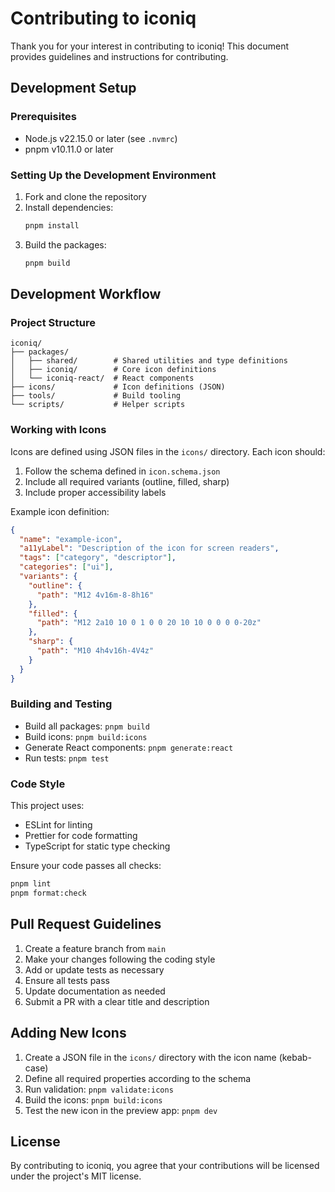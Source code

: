 # Contributing to iconiq

Thank you for your interest in contributing to iconiq! This document provides guidelines and instructions for contributing.

## Development Setup

### Prerequisites

- Node.js v22.15.0 or later (see `.nvmrc`)
- pnpm v10.11.0 or later

### Setting Up the Development Environment

1. Fork and clone the repository
2. Install dependencies:
   ```bash
   pnpm install
   ```
3. Build the packages:
   ```bash
   pnpm build
   ```

## Development Workflow

### Project Structure

```
iconiq/
├── packages/
│   ├── shared/        # Shared utilities and type definitions
│   ├── iconiq/        # Core icon definitions
│   └── iconiq-react/  # React components
├── icons/             # Icon definitions (JSON)
├── tools/             # Build tooling
└── scripts/           # Helper scripts
```

### Working with Icons

Icons are defined using JSON files in the `icons/` directory. Each icon should:

1. Follow the schema defined in `icon.schema.json`
2. Include all required variants (outline, filled, sharp)
3. Include proper accessibility labels

Example icon definition:

```json
{
  "name": "example-icon",
  "a11yLabel": "Description of the icon for screen readers",
  "tags": ["category", "descriptor"],
  "categories": ["ui"],
  "variants": {
    "outline": {
      "path": "M12 4v16m-8-8h16"
    },
    "filled": {
      "path": "M12 2a10 10 0 1 0 0 20 10 10 0 0 0 0-20z"
    },
    "sharp": {
      "path": "M10 4h4v16h-4V4z"
    }
  }
}
```

### Building and Testing

- Build all packages: `pnpm build`
- Build icons: `pnpm build:icons`
- Generate React components: `pnpm generate:react`
- Run tests: `pnpm test`

### Code Style

This project uses:

- ESLint for linting
- Prettier for code formatting
- TypeScript for static type checking

Ensure your code passes all checks:

```bash
pnpm lint
pnpm format:check
```

## Pull Request Guidelines

1. Create a feature branch from `main`
2. Make your changes following the coding style
3. Add or update tests as necessary
4. Ensure all tests pass
5. Update documentation as needed
6. Submit a PR with a clear title and description

## Adding New Icons

1. Create a JSON file in the `icons/` directory with the icon name (kebab-case)
2. Define all required properties according to the schema
3. Run validation: `pnpm validate:icons`
4. Build the icons: `pnpm build:icons`
5. Test the new icon in the preview app: `pnpm dev`

## License

By contributing to iconiq, you agree that your contributions will be licensed under the project's MIT license.
